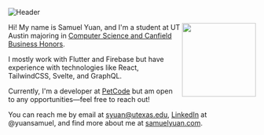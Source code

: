 ![Header](https://user-images.githubusercontent.com/37784817/126049238-5e9c5705-131b-46ab-88e4-e4ece06e3cf3.png)

<img align="right" src="https://user-images.githubusercontent.com/37784817/126049408-93cf8b8f-3882-434e-b3dc-d4d27ebfa9d9.png" height="150">

Hi! My name is Samuel Yuan, and I'm a student at UT Austin majoring in <a href="https://csb.utexas.edu/" target="_blank">Computer Science and Canfield Business Honors</a>.

I mostly work with Flutter and Firebase but have experience with technologies like React, TailwindCSS, Svelte, and GraphQL.

Currently, I'm a developer at <a href="https://www.petcodeusa.com/"  target="_blank">PetCode</a> but am open to any opportunities—feel free to reach out!

You can reach me by email at syuan@utexas.edu, <a href="https://www.linkedin.com/in/yuansamuel/" target="_blank">LinkedIn</a> at @yuansamuel,  and find more about me at <a href="https://samuelyuan.com"  target="_blank">samuelyuan.com<a>.

